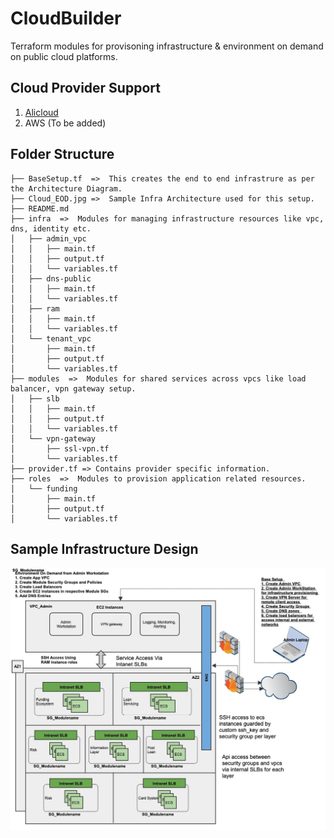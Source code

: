 # CloudBuilder

Terraform modules for provisoning infrastructure & environment on demand on public cloud platforms. 

## Cloud Provider Support 

1. [Alicloud](https://www.terraform.io/docs/providers/alicloud/index.html)
2. AWS (To be added)

## Folder Structure

	├── BaseSetup.tf  =>  This creates the end to end infrastrure as per the Architecture Diagram.
	├── Cloud_EOD.jpg =>  Sample Infra Architecture used for this setup.
	├── README.md
	├── infra  =>  Modules for managing infrastructure resources like vpc, dns, identity etc.       
	│   ├── admin_vpc
	│   │   ├── main.tf
	│   │   ├── output.tf
	│   │   └── variables.tf
	│   ├── dns-public
	│   │   ├── main.tf
	│   │   └── variables.tf
	│   ├── ram
	│   │   ├── main.tf
	│   │   └── variables.tf
	│   └── tenant_vpc
	│       ├── main.tf
	│       ├── output.tf
	│       └── variables.tf
	├── modules  =>  Modules for shared services across vpcs like load balancer, vpn gateway setup.
	│   ├── slb
	│   │   ├── main.tf
	│   │   ├── output.tf
	│   │   └── variables.tf
	│   └── vpn-gateway
	│       ├── ssl-vpn.tf
	│       └── variables.tf
	├── provider.tf => Contains provider specific information.
	├── roles  =>  Modules to provision application related resources.
	│   └── funding
	│       ├── main.tf
	│       ├── output.tf
	│       └── variables.tf


## Sample Infrastructure Design

![Cloud_EOD.jpg](Cloud_EOD.jpg)
